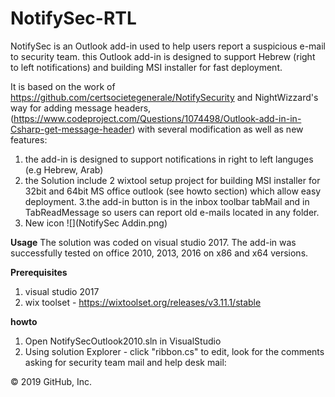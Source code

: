 # NotifySec-RTL
NotifySec is an Outlook add-in used to help users report a suspicious e-mail to security team. this Outlook add-in is designed to support Hebrew (right to left notifications) and building MSI installer for fast deployment.

It is based on the work of https://github.com/certsocietegenerale/NotifySecurity and NightWizzard's way for adding message headers, (https://www.codeproject.com/Questions/1074498/Outlook-add-in-in-Csharp-get-message-header) with several modification as well as new features:

1. the add-in is designed to support notifications in right to left languges  (e.g Hebrew, Arab) 
2. the Solution include 2 wixtool setup project for building MSI installer for 32bit and 64bit MS office outlook (see howto section) which allow easy deployment. 
3.the add-in button is in the inbox toolbar tabMail and in TabReadMessage so users can report old e-mails located in any folder.
4. New icon
![](NotifySec Addin.png)

**Usage**
The solution was coded on visual studio 2017. 
The add-in was successfully tested on office 2010, 2013, 2016 on x86 and x64 versions.


**Prerequisites**
1. visual studio 2017
2. wix toolset - https://wixtoolset.org/releases/v3.11.1/stable

**howto**
1. Open NotifySecOutlook2010.sln in VisualStudio
2. Using solution Explorer - click "ribbon.cs" to edit, look for the comments asking for security team mail and help desk mail:



© 2019 GitHub, Inc.
